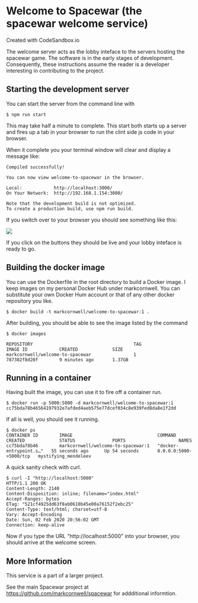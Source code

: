 # Welcome to Spacewar (the spacewar welcome service)
Created with CodeSandbox.io

The welcome server acts as the lobby inteface to the
servers hosting the spacewar game. The software is in
the early stages of development.  Consequently,
these instructions assume the reader is a developer
interesting in contributing to the project.

## Starting the development server

You can start the server from the command line
with

    $ npm run start
    
This may take half a minute to complete.  This start
both starts up a server and fires up a tab in your
browser to run the clint side js code in your browser.

When it complete you your terminal window will clear
and display a message like:

    Compiled successfully!
    
    You can now view welcome-to-spacewar in the browser.

    Local:            http://localhost:3000/
    On Your Network:  http://192.168.1.154:3000/

    Note that the development build is not optimized.
    To create a production build, use npm run build.

If you switch over to your browser you should see something
like this:

   ![](/assets/screenshot_welcome_to_spacewar.png)

If you click on the buttons they should be live and your
lobby inteface is ready to go.


## Building the docker image ##

You can use the Dockerfile in the root directory to build a Docker image.  I keep
images on my personal Docker Hub under markcornwell.  You can substitute your own
Docker Hum account or that of any other docker repository you like.

    $ docker build -t markcornwell/welcome-to-spacewar:1 .

After building, you should be able to see the image listed by the command

    $ docker images
  
    REPOSITORY                                      TAG                 IMAGE ID            CREATED             SIZE
    markcornwell/welcome-to-spacewar                1                   787382f8d20f        9 minutes ago       1.37GB 

## Running in a container ##

Having built the image, you can use it to fire off a container run.

    $ docker run -p 5000:5000 -d markcornwell/welcome-to-spacewar:1
    cc75bda78b46564197932e7afded4aeb575e77dcef034c8e939fed8da8e1f2dd
  
If all is well, you should see it running.

    $ docker ps
    CONTAINER ID        IMAGE                                COMMAND                  CREATED             STATUS              PORTS                    NAMES
    cc75bda78b46        markcornwell/welcome-to-spacewar:1   "docker-entrypoint.s…"   55 seconds ago      Up 54 seconds       0.0.0.0:5000->5000/tcp   mystifying_mendeleev

A quick sanity check with curl.

    $ curl -I "http://localhost:5000"
    HTTP/1.1 200 OK
    Content-Length: 2140
    Content-Disposition: inline; filename="index.html"
    Accept-Ranges: bytes
    ETag: "521cf4925dd63f8ab0610b45e00a76152f2ebc25"
    Content-Type: text/html; charset=utf-8
    Vary: Accept-Encoding
    Date: Sun, 02 Feb 2020 20:56:02 GMT
    Connection: keep-alive
  
Now if you type the URL "http://localhost:5000" into your browser, you should
arrive at the welcome screen.

## More Information ##

This service is a part of a larger project.

See the main Spacewar project at 
https://github.com/markcornwell/spacewar for addditional informtion.
